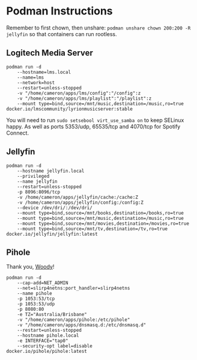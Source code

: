 # Podman Instructions 
Remember to first chown, then unshare: `podman unshare chown 200:200 -R jellyfin` so that containers can run rootless.

## Logitech Media Server
```
podman run -d
	--hostname=lms.local
	--name=lms
	--network=host
	--restart=unless-stopped
	-v "/home/cameron/apps/lms/config":"/config":z
	-v "/home/cameron/apps/lms/playlist":"/playlist":z
	--mount type=bind,source=/mnt/music,destination=/music,ro=true
docker.io/lmscommunity/lyrionmusicserver:stable
```

You will need to run `sudo setsebool virt_use_samba on` to keep SELinux happy. As well as ports 5353/udp, 65535/tcp and 4070/tcp for Spotify Connect.

## Jellyfin
```
podman run -d
	--hostname jellyfin.local
	--privileged 
	--name jellyfin
	--restart=unless-stopped
	-p 8096:8096/tcp
	-v /home/cameron/apps/jellyfin/cache:/cache:Z
	-v /home/cameron/apps/jellyfin/config:/config:Z
	--device /dev/dri/:/dev/dri/
	--mount type=bind,source=/mnt/books,destination=/books,ro=true
	--mount type=bind,source=/mnt/music,destination=/music,ro=true
	--mount type=bind,source=/mnt/movies,destination=/movies,ro=true
	--mount type=bind,source=/mnt/tv,destination=/tv,ro=true
docker.io/jellyfin/jellyfin:latest
```

## Pihole
Thank you, [Woody](https://b-woody.com/posts/2022-05-12-pihole-on-a-rootless-podman-container/)!
```
podman run -d
    --cap-add=NET_ADMIN
    --net=slirp4netns:port_handler=slirp4netns
    --name pihole
    -p 1053:53/tcp
    -p 1053:53/udp
    -p 8080:80
    -e TZ="Australia/Brisbane"
    -v "/home/cameron/apps/pihole:/etc/pihole"
    -v "/home/cameron/apps/dnsmasq.d:/etc/dnsmasq.d"
    --restart=unless-stopped
    --hostname pihole.local
    -e INTERFACE="tap0"
    --security-opt label=disable
docker.io/pihole/pihole:latest
```